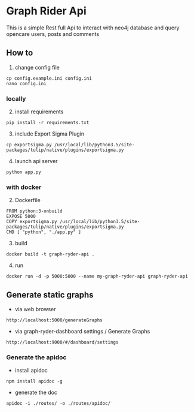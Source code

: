 # Graph Rider Api
This is a simple Rest full Api to interact with neo4j database and query opencare users, posts and comments

## How to
1. change config file
```
cp config.example.ini config.ini
nano config.ini
```

### locally
2. install requirements
```
pip install -r requirements.txt
```
3. include Export Sigma Plugin
```
cp exportsigma.py /usr/local/lib/python3.5/site-packages/tulip/native/plugins/exportsigma.py
```
4. launch api server
```
python app.py
```

### with docker
2. Dockerfile
```
FROM python:3-onbuild
EXPOSE 5000
COPY exportsigma.py /usr/local/lib/python3.5/site-packages/tulip/native/plugins/exportsigma.py
CMD [ "python", "./app.py" ]
```
3. build
```
docker build -t graph-ryder-api .
```
4. run
```
docker run -d -p 5000:5000 --name my-graph-ryder-api graph-ryder-api
```

## Generate static graphs
- via web browser
```
http://localhost:5000/generateGraphs
```
- via graph-ryder-dashboard settings / Generate Graphs
```
http://localhost:9000/#/dashboard/settings
```

### Generate the apidoc
- install apidoc
```
npm install apidoc -g
```
- generate the doc
```
apidoc -i ./routes/ -o ./routes/apidoc/
```